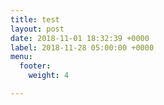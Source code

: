 ```yaml
---
title: test
layout: post
date: 2018-11-01 18:32:39 +0000
label: 2018-11-28 05:00:00 +0000
menu:
  footer:
    weight: 4

---
```

